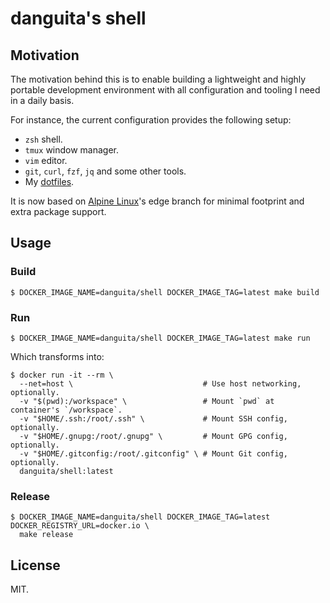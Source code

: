 # danguita's shell

## Motivation

The motivation behind this is to enable building a lightweight and highly
portable development environment with all configuration and tooling I
need in a daily basis.

For instance, the current configuration provides the following setup:

- `zsh` shell.
- `tmux` window manager.
- `vim` editor.
- `git`, `curl`, `fzf`, `jq` and some other tools.
- My [dotfiles](https://github.com/danguita/dotfiles).

It is now based on [Alpine Linux](https://alpinelinux.org/)'s edge branch
for minimal footprint and extra package support.

## Usage

### Build

```shell
$ DOCKER_IMAGE_NAME=danguita/shell DOCKER_IMAGE_TAG=latest make build
```

### Run

```shell
$ DOCKER_IMAGE_NAME=danguita/shell DOCKER_IMAGE_TAG=latest make run
```

Which transforms into:

```shell
$ docker run -it --rm \
  --net=host \                             # Use host networking, optionally.
  -v "$(pwd):/workspace" \                 # Mount `pwd` at container's `/workspace`.
  -v "$HOME/.ssh:/root/.ssh" \             # Mount SSH config, optionally.
  -v "$HOME/.gnupg:/root/.gnupg" \         # Mount GPG config, optionally.
  -v "$HOME/.gitconfig:/root/.gitconfig" \ # Mount Git config, optionally.
  danguita/shell:latest
```

### Release

```shell
$ DOCKER_IMAGE_NAME=danguita/shell DOCKER_IMAGE_TAG=latest DOCKER_REGISTRY_URL=docker.io \
  make release
```

## License

MIT.
